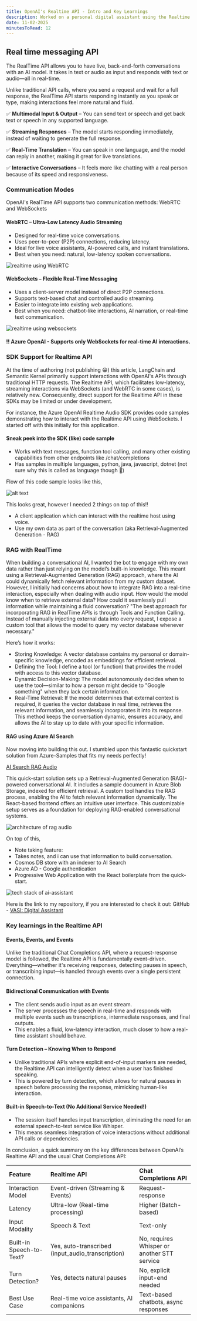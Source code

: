 ```yaml
---
title: OpenAI's Realtime API - Intro and Key Learnings
description: Worked on a personal digital assistant using the Realtime API from Azure OpenAI. Here are some key learnings and insights from the experience.
date: 11-02-2025
minutesToRead: 12
---
```


## Real time messaging API

The RealTime API allows you to have live, back-and-forth conversations with an AI model. It takes in text or audio as input and responds with text or audio—all in real-time.

Unlike traditional API calls, where you send a request and wait for a full response, the RealTime API starts responding instantly as you speak or type, making interactions feel more natural and fluid.

✅ **Multimodal Input & Output** – You can send text or speech and get back text or speech in any supported language.

✅ **Streaming Responses** – The model starts responding immediately, instead of waiting to generate the full response.

✅ **Real-Time Translation** – You can speak in one language, and the model can reply in another, making it great for live translations.

✅ **Interactive Conversations** – It feels more like chatting with a real person because of its speed and responsiveness.

### Communication Modes

OpenAI's RealTime API supports two communication methods: WebRTC and WebSockets

#### WebRTC – Ultra-Low Latency Audio Streaming

* Designed for real-time voice conversations.
* Uses peer-to-peer (P2P) connections, reducing latency.
* Ideal for live voice assistants, AI-powered calls, and instant translations.
* Best when you need: natural, low-latency spoken conversations.

![realtime using WebRTC](/assets/posts/images/realtime-api/image.png)

#### WebSockets – Flexible Real-Time Messaging

* Uses a client-server model instead of direct P2P connections.
* Supports text-based chat and controlled audio streaming.
* Easier to integrate into existing web applications.
* Best when you need: chatbot-like interactions, AI narration, or real-time text communication.

![realtime using websockets](/assets/posts/images/realtime-api/image-1.png)

#### ‼ Azure OpenAI - Supports only WebSockets for real-time AI interactions.

### SDK Support for Realtime API

At the time of authoring (not publishing 😁) this article, LangChain and Semantic Kernel primarily support interactions with OpenAI's APIs through traditional HTTP requests. The Realtime API, which facilitates low-latency, streaming interactions via WebSockets (and WebRTC in some cases), is relatively new. Consequently, direct support for the Realtime API in these SDKs may be limited or under development.

For instance, the Azure OpenAI Realtime Audio SDK provides code samples demonstrating how to interact with the Realtime API using WebSockets. I started off with this initially for this application.

#### Sneak peek into the SDK (like) code sample

* Works with text messages, function tool calling, and many other existing capabilities from other endpoints like /chat/completions
* Has samples in multiple languages, python, java, javascript, dotnet (not sure why this is called as language though 🤔)

Flow of this code sample looks like this,

![alt text](/assets/posts/images/realtime-api/image-2.png)

This looks great, however I needed 2 things on top of this!!

* A client application which can interact with the realtime host using voice.
* Use my own data as part of the conversation (aka Retrieval-Augmented Generation - RAG)

### RAG with RealTime

When building a conversational AI, I wanted the bot to engage with my own data rather than just relying on the model’s built-in knowledge. This meant using a Retrieval-Augmented Generation (RAG) approach, where the AI could dynamically fetch relevant information from my custom dataset.
However, I initially had concerns about how to integrate RAG into a real-time interaction, especially when dealing with audio input. How would the model know when to retrieve external data? How could it seamlessly pull information while maintaining a fluid conversation?
"The best approach for incorporating RAG in RealTime APIs is through Tools and Function Calling. Instead of manually injecting external data into every request, I expose a custom tool that allows the model to query my vector database whenever necessary."

Here’s how it works:

* Storing Knowledge: A vector database contains my personal or domain-specific knowledge, encoded as embeddings for efficient retrieval.
* Defining the Tool: I define a tool (or function) that provides the model with access to this vector database.
* Dynamic Decision-Making: The model autonomously decides when to use the tool—similar to how a person might decide to "Google something" when they lack certain information.
* Real-Time Retrieval: If the model determines that external context is required, it queries the vector database in real time, retrieves the relevant information, and seamlessly incorporates it into its response.
This method keeps the conversation dynamic, ensures accuracy, and allows the AI to stay up to date with your specific information.

#### RAG using Azure AI Search

Now moving into building this out. I stumbled upon this fantastic quickstart solution from Azure-Samples that fits my needs perfectly!

[AI Search RAG Audio](https://github.com/azure-samples/aisearch-openai-rag-audio)

This quick-start solution sets up a Retrieval-Augmented Generation (RAG)-powered conversational AI. It includes a sample document in Azure Blob Storage, indexed for efficient retrieval. A custom tool handles the RAG process, enabling the AI to fetch relevant information dynamically. The React-based frontend offers an intuitive user interface. This customizable setup serves as a foundation for deploying RAG-enabled conversational systems.

![architecture of rag audio](/assets/posts/images/realtime-api/image-3.png)

On top of this,

* Note taking feature:
* Takes notes, and i can use that information to build conversation.
* Cosmos DB store with an indexer to AI Search
* Azure AD - Google authentication
* Progressive Web Application with the React boilerplate from the quick-start.

![tech stack of ai-assistant](/assets/posts/images/realtime-api/image-4.png)

Here is the link to my repository, if you are interested to check it out: GitHub - [VASI: Digital Assistant](https://github.com/prasann/ai-assistant)

### Key learnings in the Realtime API

#### Events, Events, and Events

Unlike the traditional Chat Completions API, where a request-response model is followed, the Realtime API is fundamentally event-driven. Everything—whether it's receiving responses, detecting pauses in speech, or transcribing input—is handled through events over a single persistent connection.

#### Bidirectional Communication with Events

* The client sends audio input as an event stream.
* The server processes the speech in real-time and responds with multiple events such as transcriptions, intermediate responses, and final outputs.
* This enables a fluid, low-latency interaction, much closer to how a real-time assistant should behave.

#### Turn Detection – Knowing When to Respond

* Unlike traditional APIs where explicit end-of-input markers are needed, the Realtime API can intelligently detect when a user has finished speaking.
* This is powered by turn detection, which allows for natural pauses in speech before processing the response, mimicking human-like interaction.

#### Built-in Speech-to-Text (No Additional Service Needed!)

* The session itself handles input transcription, eliminating the need for an external speech-to-text service like Whisper.
* This means seamless integration of voice interactions without additional API calls or dependencies.

In conclusion, a quick summary on the key differences between OpenAI’s Realtime API and the usual Chat Completions API:

<table>
  <thead style="text-align: left;">
    <tr>
      <th>Feature</th>
      <th>Realtime API</th>
      <th>Chat Completions API</th>
    </tr>
  </thead>
  <tbody>
    <tr>
      <td>Interaction Model</td>
      <td>Event-driven (Streaming & Events)</td>
      <td>Request-response</td>
    </tr>
    <tr>
      <td>Latency</td>
      <td>Ultra-low (Real-time processing)</td>
      <td>Higher (Batch-based)</td>
    </tr>
    <tr>
      <td>Input Modality</td>
      <td>Speech & Text</td>
      <td>Text-only</td>
    </tr>
    <tr>
      <td>Built-in Speech-to-Text?</td>
      <td>Yes, auto-transcribed (input_audio_transcription)</td>
      <td>No, requires Whisper or another STT service</td>
    </tr>
    <tr>
      <td>Turn Detection?</td>
      <td>Yes, detects natural pauses</td>
      <td>No, explicit input-end needed</td>
    </tr>
    <tr>
      <td>Best Use Case</td>
      <td>Real-time voice assistants, AI companions</td>
      <td>Text-based chatbots, async responses</td>
    </tr>
  </tbody>
</table>
